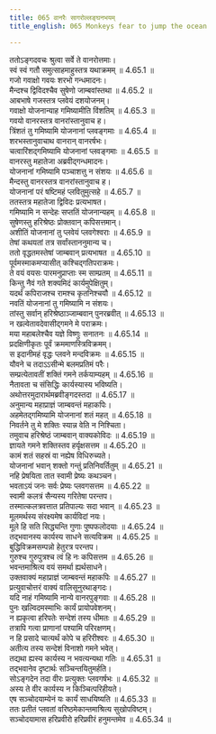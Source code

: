 ```yaml
---
title: 065 वानरैः सागरोल्लङ्घनभयम्
title_english: 065 Monkeys fear to jump the ocean

---
```

<div class="audioEmbed"  caption="श्रीराम-हरिसीताराममूर्ति-घनपाठिभ्यां वचनम्" src="https://archive.org/download/Ramayana-recitation-Sriram-harisItArAmamUrti-Ghanapaati-v2/Kanda_4/Kanda_4_KSK-065-Monkeys_fear_to_jump_the_ocean.mp3"></div>

  
ततोऽङ्गदवचः श्रुत्वा सर्वे ते वानरोत्तमाः।  
स्वं स्वं गतौ समुत्साहमाहुस्तत्र यथाक्रमम् ॥ 4.65.1 ॥   
गजो गवाक्षो गवयः शरभो गन्धमादनः।  
मैन्दश्च द्विविदश्चैव सुषेणो जाम्बवांस्तथा ॥ 4.65.2 ॥   
आबभाषे गजस्तत्र प्लवेयं दशयोजनम्।  
गवाक्षो योजनान्याह गमिष्यामीति विंशतिम् ॥ 4.65.3 ॥   
गवयो वानरस्तत्र वानरांस्तानुवाच ह।  
त्रिंशतं तु गमिष्यामि योजनानां प्लवङ्गमाः ॥ 4.65.4 ॥   
शरभस्तानुवाचाथ वानरान् वानरर्षभः।  
चत्वारिंशद्गमिष्यामि योजनानां प्लवङ्गमाः ॥ 4.65.5 ॥   
वानरस्तु महातेजा अब्रवीद्गन्धमादनः।  
योजनानां गमिष्यामि पञ्चाशत्तु न संशयः ॥ 4.65.6 ॥   
मैन्दस्तु वानरस्तत्र वानरांस्तानुवाच ह।  
योजनानां परं षष्टिमहं प्लवितुमुत्सहे ॥ 4.65.7 ॥   
ततस्तत्र महातेजा द्विविदः प्रत्यभाषत।  
गमिष्यामि न सन्देहः सप्ततिं योजनान्यहम् ॥ 4.65.8 ॥   
सुषेणस्तु हरिश्रेष्ठः प्रोक्तवान् कपिसत्तमान्।  
अशीतिं योजनानां तु प्लवेयं प्लवगेश्वराः ॥ 4.65.9 ॥   
तेषां कथयतां तत्र सर्वांस्ताननुमान्य च।  
ततो वृद्धतमस्तेषां जाम्बवान् प्रत्यभाषत ॥ 4.65.10 ॥   
पूर्वमस्माकमप्यासीत् कश्चिद्गतिपराक्रमः।  
ते वयं वयसः पारमनुप्राप्ताः स्म साम्प्रतम् ॥ 4.65.11 ॥   
किन्तु नैवं गते शक्यमिदं कार्यमुपेक्षितुम्।  
यदर्थं कपिराजश्च रामश्च कृतनिश्चयौ ॥ 4.65.12 ॥   
नवतिं योजनानां तु गमिष्यामि न संशयः।  
तांस्तु सर्वान् हरिश्रेष्ठाञ्जाम्बवान् पुनरब्रवीत् ॥ 4.65.13 ॥   
न खल्वेतावदेवासीद्गमने मे पराक्रमः।  
मया महाबलेश्चैव यज्ञे विष्णुः सनातनः ॥ 4.65.14 ॥   
प्रदक्षिणीकृतः पूर्वं क्रममाणस्त्रिविक्रमम्।  
स इदानीमहं वृद्धः प्लवने मन्दविक्रमः ॥ 4.65.15 ॥   
यौवने च तदाऽऽसीन्मे बलमप्रतिमं परैः।  
सम्प्रत्येतावतीं शक्तिं गमने तर्कयाम्यहम् ॥ 4.65.16 ॥   
नैतावता च संसिद्धिः कार्यस्यास्य भविष्यति।  
अथोत्तरमुदारार्थमब्रवीङ्गदस्तदा ॥ 4.65.17 ॥   
अनुमान्य महाप्राज्ञं जाम्बवन्तं महाकपिः।  
अहमेतद्गमिष्यामि योजनानां शतं महत् ॥ 4.65.18 ॥   
निवर्तने तु मे शक्तिः स्यान्न वेति न निश्चिता।  
तमुवाच हरिश्रेष्ठं जाम्बवान् वाक्यकोविदः ॥ 4.65.19 ॥   
ज्ञायते गमने शक्तिस्तव हर्यृक्षसत्तम ॥ 4.65.20 ॥   
कामं शतं सहस्रं वा नह्येष विधिरुच्यते।  
योजनानां भवान् शक्तो गन्तुं प्रतिनिवर्तितुम् ॥ 4.65.21 ॥   
नहि प्रेषयिता तात स्वामी प्रेष्यः कथञ्चन।  
भवताऽयं जनः सर्वः प्रेष्यः प्लवगसत्तम ॥ 4.65.22 ॥   
स्वामी कलत्रं सैन्यस्य गरितेषा परन्तप।  
तस्मात्कलत्रवत्तात प्रतिपाल्यः सदा भवान् ॥ 4.65.23 ॥   
मूलमर्थस्य संरक्ष्यमेष कार्यविदां नयः।  
मूले हि सति सिद्ध्यन्ति गुणाः पुष्पफलोदयाः ॥ 4.65.24 ॥   
तद्भवानस्य कार्यस्य साधने सत्यविक्रम ॥ 4.65.25 ॥   
बुद्धिविक्रमसम्पन्नो हेतुरत्र परन्तप।  
गुरुश्च गुरुपुत्रश्च त्वं हि नः कपिसत्तम ॥ 4.65.26 ॥   
भवन्तमाश्रित्य वयं समर्था ह्यर्थसाधने।  
उक्तवाक्यं महाप्राज्ञं जाम्बवन्तं महाकपिः ॥ 4.65.27 ॥   
प्रत्युवाचोत्तरं वाक्यं वालिसूनुरथाङ्गदः।  
यदि नाहं गमिष्यामि नान्ये वानरपुङ्गवाः ॥ 4.65.28 ॥   
पुनः खल्विदमस्माभिः कार्यं प्रायोपवेशनम्।  
न ह्यकृत्वा हरिपतेः सन्देशं तस्य धीमतः ॥ 4.65.29 ॥   
तत्रापि गत्वा प्राणानां पश्यामि परिरक्षणम्।  
न हि प्रसादे चात्यर्थं कोपे च हरिरीश्वरः ॥ 4.65.30 ॥   
अतीत्य तस्य सन्देशं विनाशो गमने भवेत्।  
तद्यथा ह्यस्य कार्यस्य न भवत्यन्यथा गतिः ॥ 4.65.31 ॥   
तद्भवानेव दृष्टार्थः सञ्चिन्तयितुमर्हति।  
सोऽङ्गदेन तदा वीरः प्रत्युक्तः प्लवगर्षभः ॥ 4.65.32 ॥   
अस्य ते वीर कार्यस्य न किञ्चित्परिहीयते।  
एष सञ्चोदयाम्येनं यः कार्यं साधयिष्यति ॥ 4.65.33 ॥   
ततः प्रतीतं प्लवतां वरिष्ठमेकान्तमाश्रित्य सुखोपविष्टम्।  
सञ्चोदयामास हरिप्रवीरो हरिप्रवीरं हनुमन्तमेव ॥ 4.65.34 ॥   